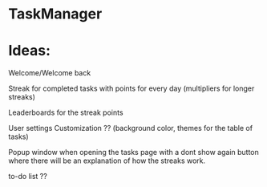 # TaskManager

# Ideas:

Welcome/Welcome back

Streak for completed tasks with points for every day
(multipliers for longer streaks)

Leaderboards for the streak points

User settings
Customization ?? (background color, themes for the table of tasks)

Popup window when opening the tasks page with a dont show again button where there will be
an explanation of how the streaks work.

to-do list ??
